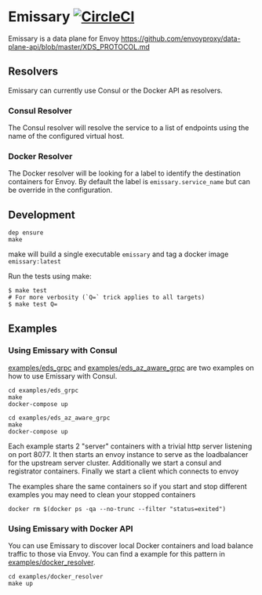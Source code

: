 # Emissary [![CircleCI](https://circleci.com/gh/segmentio/emissary.svg?style=svg)](https://circleci.com/gh/segmentio/emissary)

Emissary is a data plane for Envoy https://github.com/envoyproxy/data-plane-api/blob/master/XDS_PROTOCOL.md

## Resolvers

Emissary can currently use Consul or the Docker API as resolvers.

### Consul Resolver

The Consul resolver will resolve the service to a list of endpoints using the name of the configured virtual host.

### Docker Resolver

The Docker resolver will be looking for a label to identify the destination containers for Envoy.
By default the label is `emissary.service_name` but can be override in the configuration.

## Development
```
dep ensure
make
```

make will build a single executable `emissary` and tag a docker image `emissary:latest`

Run the tests using make:

```
$ make test
# For more verbosity (`Q=` trick applies to all targets)
$ make test Q=
```

## Examples

### Using Emissary with Consul

[examples/eds_grpc](examples/eds_grpc) and [examples/eds_az_aware_grpc](examples/eds_az_aware_grpc)
are two examples on how to use Emissary with Consul.

```
cd examples/eds_grpc
make
docker-compose up
````

```
cd examples/eds_az_aware_grpc
make
docker-compose up
````

Each example starts 2 "server" containers with a trivial http server listening on port 8077. It then starts an envoy
instance to serve as the loadbalancer for the upstream server cluster. Additionally we start a consul and registrator containers.
Finally we start a client which connects to envoy

The examples share the same containers so if you start and stop different examples you may need to clean your stopped containers

```
docker rm $(docker ps -qa --no-trunc --filter "status=exited")
```

### Using Emissary with Docker API

You can use Emissary to discover local Docker containers and load balance traffic to those via Envoy.
You can find a example for this pattern in [examples/docker_resolver](examples/docker_resolver).

```
cd examples/docker_resolver
make up
```

